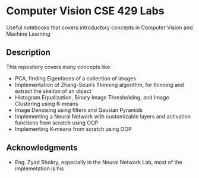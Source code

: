 # Computer Vision CSE 429 Labs

Useful notebooks that covers introductory concepts in Computer Vision and Machine Learning

## Description

This repository covers many concepts like:
* PCA, finding Eigenfaces of a collection of images
* Implementation of Zhang-Seun’s Thinning algorithm, for thinning and extract the skelton of an object
* Histogram Equalization, Binary Image Thresholding, and Image Clustering using K-means
* Image Denoising using filters and Gausian Pyramids
* Implementing a Neural Network with customizable layers and activation functions from scratch using OOP
* Implementing K-means from scratch using OOP

## Acknowledgments

* Eng. Zyad Shokry, especially in the Neural Network Lab, most of the implemetation is his
